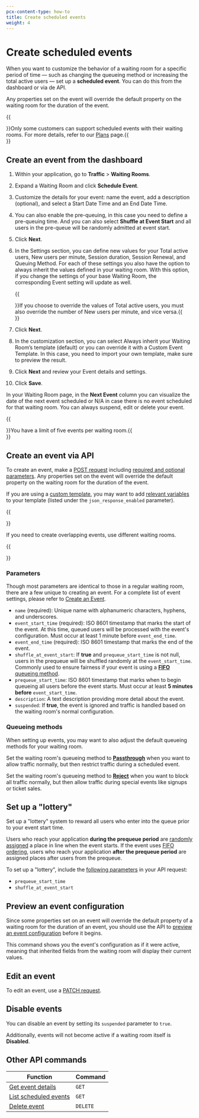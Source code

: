 ```yaml
---
pcx-content-type: how-to
title: Create scheduled events
weight: 4
---
```


# Create scheduled events

When you want to customize the behavior of a waiting room for a specific period of time — such as changing the queueing method or increasing the total active users — set up a **scheduled event**. You can do this from the dashboard or via de API.

Any properties set on the event will override the default property on the waiting room for the duration of the event.

{{<Aside type="note">}}Only some customers can support scheduled events with their waiting rooms. For more details, refer to our [Plans](/waiting-room/plans/) page.{{</Aside>}}

## Create an event from the dashboard

1.  Within your application, go to **Traffic** > **Waiting Rooms**.
2.  Expand a Waiting Room  and click **Schedule Event**.
3.  Customize the details for your event: name the event, add a description (optional), and select a Start Date Time and an End Date Time.
4.  You can also enable the pre-queuing, in this case you need to define a pre-queuing time. And you can also select **Shuffle at Event Start** and all users in the pre-queue will be randomly admitted at event start.
5.  Click **Next**.
6.  In the Settings section, you can define new values for your Total active users, New users per minute, Session duration, Session Renewal, and Queuing Method. For each of these settings you also have the option to always inherit the values defined in your waiting room. With this option, if you change the settings of your base Waiting Room, the corresponding Event setting will update as well.

    {{<Aside type="note">}}If you choose to override the values of Total active users, you must also override the number of New users per minute, and vice versa.{{</Aside>}}

7.  Click **Next**.
8.  In the customization section, you can select Always inherit your Waiting Room’s template (default) or you can override it with a Custom Event Template. In this case, you need to import your own template, ​​make sure to preview the result.
9.  Click **Next** and review your Event details and settings.
10.  Click **Save**.

In your Waiting Room page, in the **Next Event** column you can visualize the date of the next event scheduled or N/A in case there is no event scheduled for that waiting room. You can always suspend, edit or delete your event.

{{<Aside type="note">}}You have a limit of five events per waiting room.{{</Aside>}}

## Create an event via API

To create an event, make a [POST request](https://api.cloudflare.com/#waiting-room-create-event) including [required and optional parameters](#properties). Any properties set on the event will override the default property on the waiting room for the duration of the event.

If you are using a [custom template](/waiting-room/how-to/customize-waiting-room/#custom-waiting-room/), you may want to add [relevant variables](https://api.cloudflare.com/#waiting-room-update-waiting-room) to your template (listed under the `json_response_enabled` parameter).

{{<Aside type="note">}}

If you need to create overlapping events, use different waiting rooms.

{{</Aside>}}

### Parameters

Though most parameters are identical to those in a regular waiting room, there are a few unique to creating an event. For a complete list of event settings, please refer to [Create an Event](https://api.cloudflare.com/#waiting-room-create-event).

- `name` (required): Unique name with alphanumeric characters, hyphens, and underscores.
- `event_start_time` (required): ISO 8601 timestamp that marks the start of the event. At this time, queued users will be processed with the event's configuration. Must occur at least 1 minute before `event_end_time`.
- `event_end_time` (required): ISO 8601 timestamp that marks the end of the event.
- `shuffle_at_event_start`: If **true** and `prequeue_start_time` is not null, users in the prequeue will be shuffled randomly at the `event_start_time`. Commonly used to ensure fairness if your event is using a [**FIFO** queueing method](#set-up-a-lottery).
- `prequeue_start_time`: ISO 8601 timestamp that marks when to begin queueing all users before the event starts. Must occur at least **5 minutes before** `event_start_time`.
- `description`: A text description providing more detail about the event.
- `suspended`: If **true**, the event is ignored and traffic is handled based on the waiting room's normal configuration.

### Queueing methods

When setting up events, you may want to also adjust the default queueing methods for your waiting room.

Set the waiting room's queueing method to [**Passthrough**](/waiting-room/reference/queueing-methods/#passthrough) when you want to allow traffic normally, but then restrict traffic during a scheduled event.

Set the waiting room's queueing method to [**Reject**](/waiting-room/reference/queueing-methods/#reject) when you want to block all traffic normally, but then allow traffic during special events like signups or ticket sales.

## Set up a "lottery"

Set up a "lottery" system to reward all users who enter into the queue prior to your event start time.

Users who reach your application **during the prequeue period** are [randomly assigned](/waiting-room/reference/queueing-methods/#random) a place in line when the event starts. If the event uses [FIFO ordering](/waiting-room/reference/queueing-methods/#first-in-first-out-fifo), users who reach your application **after the prequeue period** are assigned places after users from the prequeue.

To set up a "lottery", include the [following parameters](#properties) in your API request:

- `prequeue_start_time`
- `shuffle_at_event_start`

## Preview an event configuration

Since some properties set on an event will override the default property of a waiting room for the duration of an event, you should use the API to [preview an event configuration](https://api.cloudflare.com/#waiting-room-preview-active-event-details) before it begins.

This command shows you the event's configuration as if it were active, meaning that inherited fields from the waiting room will display their current values.

## Edit an event

To edit an event, use a [PATCH request](https://api.cloudflare.com/#waiting-room-patch-event).

## Disable events

You can disable an event by setting its `suspended` parameter to `true`.

Additionally, events will not become active if a waiting room itself is **Disabled**.

## Other API commands

| Function                                                                      | Command  |
| ----------------------------------------------------------------------------- | -------- |
| [Get event details](https://api.cloudflare.com/#waiting-room-event-details)   | `GET`    |
| [List scheduled events](https://api.cloudflare.com/#waiting-room-list-events) | `GET`    |
| [Delete event](https://api.cloudflare.com/#waiting-room-delete-event)         | `DELETE` |
